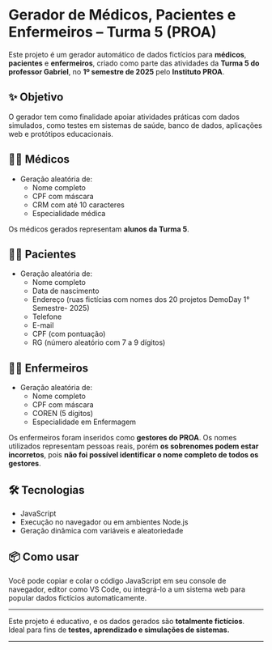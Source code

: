 # Gerador de Médicos, Pacientes e Enfermeiros – Turma 5 (PROA)

Este projeto é um gerador automático de dados fictícios para **médicos**, **pacientes** e **enfermeiros**, criado como parte das atividades da **Turma 5 do professor Gabriel**, no **1º semestre de 2025** pelo **Instituto PROA**.

## ✨ Objetivo

O gerador tem como finalidade apoiar atividades práticas com dados simulados, como testes em sistemas de saúde, banco de dados, aplicações web e protótipos educacionais.  

## 👨‍⚕️ Médicos
- Geração aleatória de:
  - Nome completo
  - CPF com máscara
  - CRM com até 10 caracteres
  - Especialidade médica

Os médicos gerados representam **alunos da Turma 5**.

## 👩‍⚕️ Pacientes
- Geração aleatória de:
  - Nome completo
  - Data de nascimento
  - Endereço (ruas fictícias com nomes dos 20 projetos DemoDay 1° Semestre- 2025)
  - Telefone
  - E-mail
  - CPF (com pontuação)
  - RG (número aleatório com 7 a 9 dígitos)

## 🧑‍💼 Enfermeiros
- Geração aleatória de:
  - Nome completo
  - CPF com máscara
  - COREN (5 dígitos)
  - Especialidade em Enfermagem

Os enfermeiros foram inseridos como **gestores do PROA**. Os nomes utilizados representam pessoas reais, porém **os sobrenomes podem estar incorretos**, pois **não foi possível identificar o nome completo de todos os gestores**.

## 🛠️ Tecnologias
- JavaScript
- Execução no navegador ou em ambientes Node.js
- Geração dinâmica com variáveis e aleatoriedade

## 📦 Como usar
Você pode copiar e colar o código JavaScript em seu console de navegador, editor como VS Code, ou integrá-lo a um sistema web para popular dados fictícios automaticamente.

---

Este projeto é educativo, e os dados gerados são **totalmente fictícios**.  
Ideal para fins de **testes, aprendizado e simulações de sistemas.**

---
